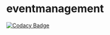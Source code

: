 # eventmanagement
[![Codacy Badge](https://api.codacy.com/project/badge/Grade/87e784bff378489abc61c10d8f0e0b33)](https://www.codacy.com/app/dan89_eu/eventmanagement?utm_source=github.com&utm_medium=referral&utm_content=dan89eu/eventmanagement&utm_campaign=badger)